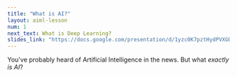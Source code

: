 ```yaml
---
title: "What is AI?"
layout: aiml-lesson
num: 1
next_text: What is Deep Learning?
slides_link: "https://docs.google.com/presentation/d/1yzc0K7pztHydPVXGULlYszm-J_OnqRxkjr5PlQ4RHDc/"
---
```


You've probably heard of Artificial Intelligence in the news. But what *exactly is AI*?
